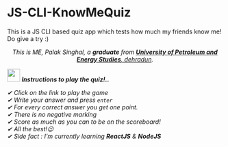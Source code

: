 # JS-CLI-KnowMeQuiz
 This is a JS CLI based quiz app which tests how much my friends know me! Do give a try :)

<p align="center">
  <em>
    This is ME, Palak Singhal, a <b>graduate</b> from <a href="https://www.upes.ac.in/"> <b>University of Petroleum and Energy Studies</b>, dehradun</a>. <br>


<img src="https://media.giphy.com/media/ObNTw8Uzwy6KQ/giphy.gif" width="30px">&nbsp;***Instructions to play the quiz!..***

✔ Click on the link to play the game<br>
✔ Write your answer and press `enter`<br>
✔ For every correct answer you get one point.<br>
✔ There is no negative marking<br>
✔ Score as much as you can to be on the scoreboard!<br>
✔ All the best!😉<br>
✔ Side fact : *I’m currently learning **ReactJS** & **NodeJS**<br>*